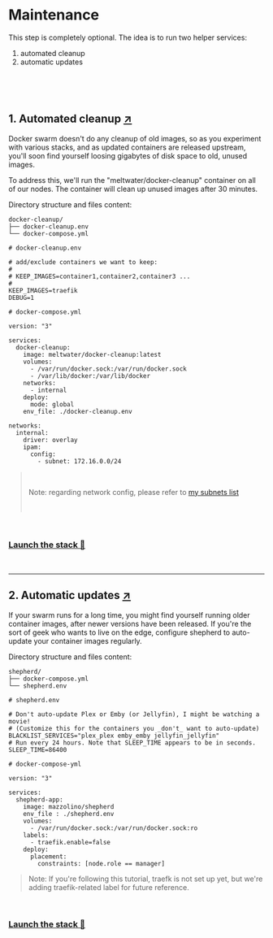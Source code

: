 # Maintenance

This step is completely optional. The idea is to run two helper services: 
1. automated cleanup
2. automatic updates

&nbsp;

&nbsp;

## 1. Automated cleanup [↗](https://geek-cookbook.funkypenguin.co.nz/ha-docker-swarm/docker-swarm-mode/#setup-automated-cleanup)

Docker swarm doesn't do any cleanup of old images, so as you experiment with various stacks, and as updated containers are released upstream, you'll soon find yourself loosing gigabytes of disk space to old, unused images.

To address this, we'll run the "meltwater/docker-cleanup" container on all of our nodes. The container will clean up unused images after 30 minutes.

Directory structure and files content:

```
docker-cleanup/
├── docker-cleanup.env
└── docker-compose.yml
```

```
# docker-cleanup.env

# add/exclude containers we want to keep:
#
# KEEP_IMAGES=container1,container2,container3 ...
#
KEEP_IMAGES=traefik
DEBUG=1
```

```
# docker-compose.yml

version: "3"

services:
  docker-cleanup:
    image: meltwater/docker-cleanup:latest
    volumes:
      - /var/run/docker.sock:/var/run/docker.sock
      - /var/lib/docker:/var/lib/docker
    networks:
      - internal
    deploy:
      mode: global
    env_file: ./docker-cleanup.env

networks:
  internal:
    driver: overlay
    ipam:
      config:
        - subnet: 172.16.0.0/24
```
> &nbsp;
>
> Note: regarding network config, please refer to [my subnets list](appx-2-subnets.md)
>
> &nbsp; 



&nbsp;

### [Launch the stack 🚀](https://github.com/barwis/docker-swarm/blob/master/docs/appx-1-cli-commands.md#launching-the-stack--and-confirming-its-running-)

&nbsp;


---


## 2. Automatic updates [↗](https://geek-cookbook.funkypenguin.co.nz/ha-docker-swarm/docker-swarm-mode/#setup-automatic-updates)

If your swarm runs for a long time, you might find yourself running older container images, after newer versions have been released. If you're the sort of geek who wants to live on the edge, configure shepherd to auto-update your container images regularly.

Directory structure and files content:

```
shepherd/
├── docker-compose.yml
└── shepherd.env
```

```
# shepherd.env

# Don't auto-update Plex or Emby (or Jellyfin), I might be watching a movie!
# (Customize this for the containers you _don't_ want to auto-update)
BLACKLIST_SERVICES="plex_plex emby_emby jellyfin_jellyfin"
# Run every 24 hours. Note that SLEEP_TIME appears to be in seconds.
SLEEP_TIME=86400
```


```
# docker-compose-yml

version: "3"

services:
  shepherd-app:
    image: mazzolino/shepherd
    env_file : ./shepherd.env
    volumes:
      - /var/run/docker.sock:/var/run/docker.sock:ro
    labels:
      - traefik.enable=false
    deploy:
      placement:
        constraints: [node.role == manager]
```

> Note: If you're following this tutorial, traefk is not set up yet, but we're adding traefik-related label for future reference.

&nbsp;

### [Launch the stack 🚀](https://github.com/barwis/docker-swarm/blob/master/docs/appx-1-cli-commands.md#launching-the-stack--and-confirming-its-running-)

&nbsp;
